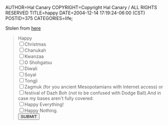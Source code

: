 AUTHOR=Hal Canary
COPYRIGHT=Copyright Hal Canary / ALL RIGHTS RESERVED
TITLE=happy
DATE=2004-12-14 17:19:24-06:00 (CST)
POSTID=375
CATEGORIES=life;

Stolen from [here](http://www.bobharris.com/index.php?option=com_content&task=view&id=265&Itemid=2)

> <form action="https://halcanary.org/formmail.cgi" method="post"><div>Happy<br><input type="checkbox" name="Christmas" value="T">Christmas<br><input type="checkbox" name="Chanukah" value="T">Chanukah<br><input type="checkbox" name="Kwanzaa" value="T">Kwanzaa<br><input type="checkbox" name="O Shohgatsu" value="T">O Shohgatsu<br><input type="checkbox" name="Diwali" value="T">Diwali<br><input type="checkbox" name="Soyal" value="T">Soyal<br><input type="checkbox" name="Tongji" value="T">Tongji<br><input type="checkbox" name="Zagmuk" value="T">Zagmuk (for you ancient Mesopotamians with Internet access) or<br><input type="checkbox" name="Dazh Boh" value="T">festival of Dazh Boh (not to be confused with Dodge Ball).And in case my bases aren't fully covered:<br><input type="checkbox" name="Everything" value="T">Happy Everything!<br><input type="checkbox" name="Everything" value="T">Happy Nothing.<br><input type="submit" value="SUBMIT"></div></form>
